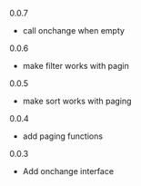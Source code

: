 0.0.7
* call onchange when empty

0.0.6
* make filter works with pagin

0.0.5
* make sort works with paging

0.0.4
* add paging functions

0.0.3
* Add onchange interface
